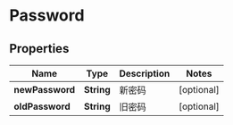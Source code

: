 
# Password

## Properties
Name | Type | Description | Notes
------------ | ------------- | ------------- | -------------
**newPassword** | **String** | 新密码 |  [optional]
**oldPassword** | **String** | 旧密码 |  [optional]



